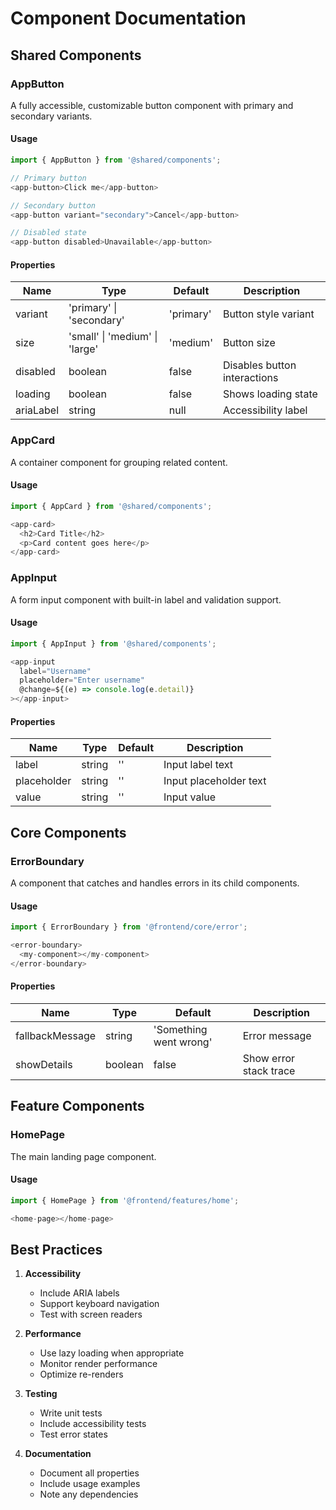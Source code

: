 # Component Documentation

## Shared Components

### AppButton

A fully accessible, customizable button component with primary and secondary variants.

#### Usage

```typescript
import { AppButton } from '@shared/components';

// Primary button
<app-button>Click me</app-button>

// Secondary button
<app-button variant="secondary">Cancel</app-button>

// Disabled state
<app-button disabled>Unavailable</app-button>
```

#### Properties

| Name      | Type                    | Default   | Description                    |
|-----------|-------------------------|-----------|--------------------------------|
| variant   | 'primary' \| 'secondary'| 'primary' | Button style variant          |
| size      | 'small' \| 'medium' \| 'large' | 'medium' | Button size           |
| disabled  | boolean                | false     | Disables button interactions   |
| loading   | boolean                | false     | Shows loading state           |
| ariaLabel | string                 | null      | Accessibility label           |

### AppCard

A container component for grouping related content.

#### Usage

```typescript
import { AppCard } from '@shared/components';

<app-card>
  <h2>Card Title</h2>
  <p>Card content goes here</p>
</app-card>
```

### AppInput

A form input component with built-in label and validation support.

#### Usage

```typescript
import { AppInput } from '@shared/components';

<app-input
  label="Username"
  placeholder="Enter username"
  @change=${(e) => console.log(e.detail)}
></app-input>
```

#### Properties

| Name        | Type    | Default | Description                    |
|-------------|---------|---------|--------------------------------|
| label       | string  | ''      | Input label text              |
| placeholder | string  | ''      | Input placeholder text        |
| value       | string  | ''      | Input value                   |

## Core Components

### ErrorBoundary

A component that catches and handles errors in its child components.

#### Usage

```typescript
import { ErrorBoundary } from '@frontend/core/error';

<error-boundary>
  <my-component></my-component>
</error-boundary>
```

#### Properties

| Name            | Type    | Default | Description                |
|-----------------|---------|---------|----------------------------|
| fallbackMessage | string  | 'Something went wrong' | Error message |
| showDetails     | boolean | false   | Show error stack trace     |

## Feature Components

### HomePage

The main landing page component.

#### Usage

```typescript
import { HomePage } from '@frontend/features/home';

<home-page></home-page>
```

## Best Practices

1. **Accessibility**
    - Include ARIA labels
    - Support keyboard navigation
    - Test with screen readers

2. **Performance**
    - Use lazy loading when appropriate
    - Monitor render performance
    - Optimize re-renders

3. **Testing**
    - Write unit tests
    - Include accessibility tests
    - Test error states

4. **Documentation**
    - Document all properties
    - Include usage examples
    - Note any dependencies
  